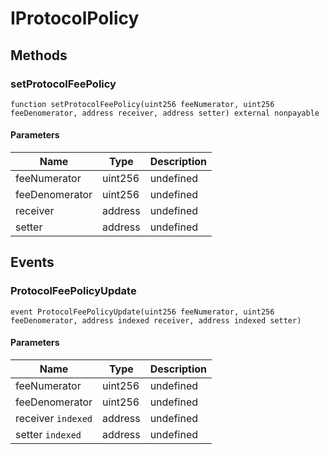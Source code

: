 # IProtocolPolicy









## Methods

### setProtocolFeePolicy

```solidity
function setProtocolFeePolicy(uint256 feeNumerator, uint256 feeDenomerator, address receiver, address setter) external nonpayable
```





#### Parameters

| Name | Type | Description |
|---|---|---|
| feeNumerator | uint256 | undefined |
| feeDenomerator | uint256 | undefined |
| receiver | address | undefined |
| setter | address | undefined |



## Events

### ProtocolFeePolicyUpdate

```solidity
event ProtocolFeePolicyUpdate(uint256 feeNumerator, uint256 feeDenomerator, address indexed receiver, address indexed setter)
```





#### Parameters

| Name | Type | Description |
|---|---|---|
| feeNumerator  | uint256 | undefined |
| feeDenomerator  | uint256 | undefined |
| receiver `indexed` | address | undefined |
| setter `indexed` | address | undefined |



